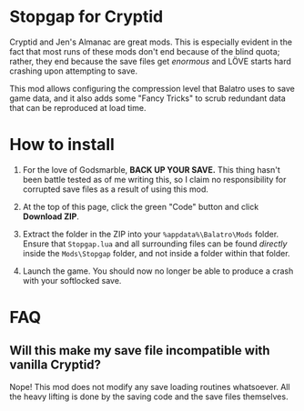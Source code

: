 # Stopgap for Cryptid
Cryptid and Jen's Almanac are great mods. This is especially evident in the fact 
that most runs of these mods don't end because of the blind quota; rather, they
end because the save files get *enormous* and LÖVE starts hard crashing upon
attempting to save.

This mod allows configuring the compression level that Balatro uses to save game 
data, and it also adds some "Fancy Tricks" to scrub redundant data that can be 
reproduced at load time.

# How to install
1. For the love of Godsmarble, **BACK UP YOUR SAVE.** This thing hasn't been
battle tested as of me writing this, so I claim no responsibility for corrupted 
save files as a result of using this mod.

2. At the top of this page, click the green "Code" button and click **Download
ZIP**.

3. Extract the folder in the ZIP into your `%appdata%\Balatro\Mods` folder.
Ensure that `Stopgap.lua` and all surrounding files can be found *directly* 
inside the `Mods\Stopgap` folder, and not inside a folder within that folder.

4. Launch the game. You should now no longer be able to produce a crash with 
your softlocked save.

# FAQ
## Will this make my save file incompatible with vanilla Cryptid?
Nope! This mod does not modify any save loading routines whatsoever. All the
heavy lifting is done by the saving code and the save files themselves.
